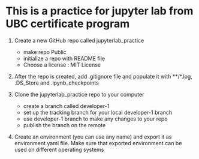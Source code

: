 # This is a practice for jupyter lab from UBC certificate program

1. Create a new GitHub repo called jupyterlab_practice

    * make repo Public
    * initialize a repo with README file
    * Choose a license : MIT License

2. After the repo is created, add .gitignore file and populate it with **/*.log, .DS_Store and .ipynb_checkpoints

3. Clone the jupyterlab_practice repo to your computer

    * create a branch called developer-1
    * set up the tracking branch for your local developer-1 branch
    * use developer-1 branch to make any changes to your repo
    * publish the branch on the remote

4. Create an environment (you can use any name) and export it as environment.yaml file. Make sure that exported environment can be used on different operating systems
